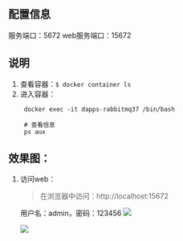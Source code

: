 ## 配置信息

服务端口：5672
web服务端口：15672

## 说明
1. 查看容器：```$ docker container ls```
2. 进入容器：
   ```
    docker exec -it dapps-rabbitmq37 /bin/bash

    # 查看信息
    ps aux
   ```

## 效果图：

1. 访问web：

    > 在浏览器中访问：http://localhost:15672

    用户名：admin，密码：123456
    ![](https://i.loli.net/2019/08/23/WoQTCOPxFUbyt7R.png)

    ![](https://i.loli.net/2019/08/23/6YNpn8tAWwC5xHa.png)




